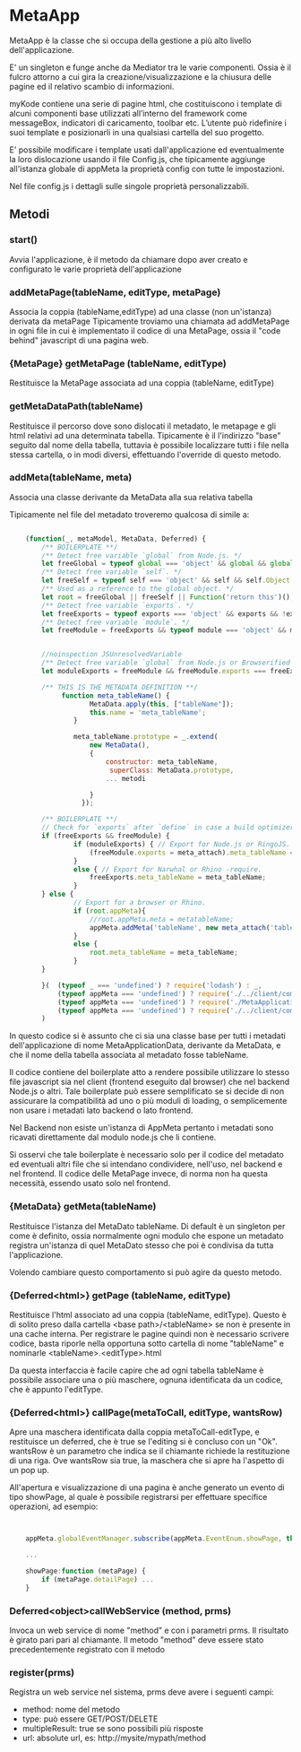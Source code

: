 ﻿# MetaApp

MetaApp è la classe che si occupa della gestione a più alto livello dell'applicazione.

E' un singleton e funge anche da Mediator tra le varie componenti. Ossia è il fulcro attorno a cui gira la creazione/visualizzazione e la chiusura delle pagine ed il relativo scambio di informazioni.

myKode contiene una serie di pagine html, che costituiscono i template di alcuni componenti base utilizzati all’interno del framework come messageBox, indicatori di caricamento, toolbar etc. L’utente può ridefinire i suoi template e posizionarli in una qualsiasi cartella del suo progetto.

E' possibile modificare i template usati dall'applicazione ed eventualmente la loro dislocazione usando il file Config.js, che tipicamente aggiunge all'istanza globale di appMeta la proprietà config con tutte le impostazioni.

Nel file config.js i dettagli sulle singole proprietà personalizzabili.


## Metodi

### start()

Avvia l'applicazione, è il metodo da chiamare dopo aver creato e configurato le varie proprietà dell'applicazione


### addMetaPage(tableName, editType, metaPage) 

Associa la coppia (tableName,editType) ad una classe (non un'istanza) derivata da metaPage
Tipicamente troviamo una chiamata ad addMetaPage in ogni file in cui è implementato il codice di una MetaPage, ossia
 il "code behind" javascript di una pagina web.

###  \{MetaPage\} getMetaPage (tableName, editType)

Restituisce la MetaPage associata ad una coppia (tableName, editType)

### getMetaDataPath(tableName)

Restituisce il percorso dove sono dislocati il metadato, le metapage e gli html relativi ad una
 determinata tabella. Tipicamente è il l'indirizzo "base" seguito dal nome della tabella, tuttavia è possibile localizzare tutti i file nella stessa cartella, o in modi diversi, effettuando l'override di questo metodo.


### addMeta(tableName, meta)

Associa una classe derivante da MetaData alla sua relativa tabella

Tipicamente nel file del metadato troveremo qualcosa di simile a:

```js

    (function(_, metaModel, MetaData, Deferred) {
		/** BOILERPLATE **/
		/** Detect free variable `global` from Node.js. */
		let freeGlobal = typeof global === 'object' && global && global.Object === Object && global;
		/** Detect free variable `self`. */
		let freeSelf = typeof self === 'object' && self && self.Object === Object && self;
		/** Used as a reference to the global object. */
		let root = freeGlobal || freeSelf || Function('return this')();
		/** Detect free variable `exports`. */
		let freeExports = typeof exports === 'object' && exports && !exports.nodeType && exports;
		/** Detect free variable `module`. */
		let freeModule = freeExports && typeof module === 'object' && module && !module.nodeType && module;


		//noinspection JSUnresolvedVariable
		/** Detect free variable `global` from Node.js or Browserified code and use it as `root`. (thanks lodash)*/
		let moduleExports = freeModule && freeModule.exports === freeExports;

		/** THIS IS THE METADATA DEFINITION **/
             function meta_tableName() {
                    MetaData.apply(this, ["tableName"]);
                    this.name = 'meta_tableName';
                }

                meta_tableName.prototype = _.extend(
                    new MetaData(),
                    {
                        constructor: meta_tableName,
			             superClass: MetaData.prototype,
                        ... metodi  

                    }
                  });

		/** BOILERPLATE **/
		// Check for `exports` after `define` in case a build optimizer adds an `exports` object.
		if (freeExports && freeModule) {
				if (moduleExports) { // Export for Node.js or RingoJS.
					(freeModule.exports = meta_attach).meta_tableName = meta_tableName;
				} 
				else { // Export for Narwhal or Rhino -require.
					freeExports.meta_tableName = meta_tableName;
				}
		} else {
				// Export for a browser or Rhino.
				if (root.appMeta){
					//root.appMeta.meta = metatableName;
					appMeta.addMeta('tableName', new meta_attach('tableName'));
				} 
				else {
					root.meta_tableName = meta_tableName;
				}
		}

		}(  (typeof _ === 'undefined') ? require('lodash') : _,
			(typeof appMeta === 'undefined') ? require('./../client/components/metadata/MetaModel').metaModel : appMeta.metaModel,
			(typeof appMeta === 'undefined') ? require('./MetaApplicationData').MetaApplicationData : appMeta.MetaApplicationData,
			(typeof appMeta === 'undefined') ? require('./../client/components/metadata/EventManager').Deferred : appMeta.Deferred,
		)    

```

In questo codice si è assunto che ci sia una classe base per tutti i metadati dell'applicazione 
 di nome MetaApplicationData, derivante da MetaData, e che il nome della tabella associata al 
 metadato fosse tableName.

Il codice contiene del boilerplate atto a rendere possibile utilizzare lo stesso file javascript sia nel client (frontend eseguito dal browser) che nel backend Node.js o altri. Tale boilerplate può essere semplificato se si decide di non assicurare la compatibilità ad uno o più moduli di loading, o semplicemente non usare i metadati lato backend o lato frontend.

Nel Backend non esiste un'istanza di AppMeta pertanto i metadati sono ricavati direttamente dal modulo node.js che li contiene.

Si osservi che tale boilerplate è necessario solo per il codice del metadato ed eventuali altri file che si intendano condividere, nell'uso, nel backend e nel frontend. Il codice delle MetaPage invece, di norma non ha questa necessità, essendo usato solo nel frontend.


### \{MetaData\} getMeta(tableName)

Restituisce l'istanza del MetaDato tableName. Di default è un singleton per come è definito, ossia normalmente 
 ogni modulo che espone un metadato registra un'istanza di quel MetaDato stesso che poi è condivisa da tutta l'applicazione.

Volendo cambiare questo comportamento si può agire da questo metodo.


###  \{Deferred\<html\>} getPage (tableName, editType)

Restituisce l'html associato ad una coppia (tableName, editType). Questo è di solito preso dalla cartella \<base path>/\<tableName> se non è presente in una cache interna. Per registrare le pagine quindi non è necessario scrivere codice, basta riporle nella 
 opportuna sotto cartella di nome "tableName" e nominarle \<tableName>.\<editType>.html

Da questa interfaccia è facile capire che ad ogni tabella tableName è possibile associare una o più maschere, ognuna identificata
 da un codice, che è appunto l'editType.


### \{Deferred\<html\>} callPage(metaToCall, editType, wantsRow)

Apre una maschera identificata dalla coppia metaToCall-editType, e restituisce un deferred, che è true se l'editing si è concluso con un "Ok". wantsRow è un parametro che indica se il chiamante richiede la restituzione di una riga.
Ove wantsRow sia true, la maschera che si apre ha l'aspetto di un pop up.

All'apertura e visualizzazione di una pagina è anche generato un evento di tipo showPage, al quale è possibile registrarsi per effettuare specifice operazioni, ad esempio:

```js


	appMeta.globalEventManager.subscribe(appMeta.EventEnum.showPage, this.showPage, this);

	...

	showPage:function (metaPage) {
		if (metaPage.detailPage) ...
	}


```

### Deferred\<object>callWebService (method, prms)

Invoca un web service di nome "method" e con i parametri prms. Il risultato è girato pari pari al chiamante.
Il metodo "method" deve essere stato precedentemente registrato con il metodo 

### register(prms)

Registra un web service nel sistema, prms deve avere i seguenti campi:

- method: nome del metodo 
- type: può essere GET/POST/DELETE
- multipleResult: true se sono possibili più risposte
- url: absolute url, es: http://mysite/mypath/method